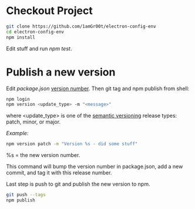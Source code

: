 # Checkout Project

```bash
git clone https://github.com/1amGr00t/electron-config-env
cd electron-config-env
npm install
```

Edit stuff and run _npm test_.

# Publish a new version

Edit _package.json_ [version number](http://semver.org). Then git tag and npm publish from shell:

```bash
npm login
npm version <update_type> -m "<message>"
```

where <update_type> is one of the [semantic versioning](http://semver.org) release types: patch, minor, or major.

_Example:_
```bash
npm version patch -m "Version %s - did some stuff"
```
%s = the new version number.

This command will bump the version number in package.json, add a new commit, and tag it with this release number.

Last step is push to git and publish the new version to npm. 
```bash
git push --tags
npm publish
```